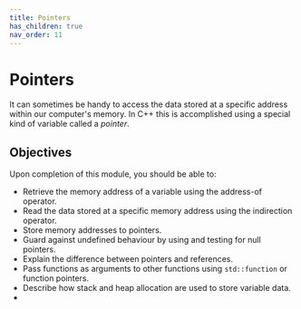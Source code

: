 ```yaml
---
title: Pointers
has_children: true
nav_order: 11
---
```


# Pointers

It can sometimes be handy to access the data stored at a specific address within our computer's memory. In C++ this is accomplished using a special kind of variable called a _pointer_.

## Objectives

Upon completion of this module, you should be able to:

- Retrieve the memory address of a variable using the address-of operator.
- Read the data stored at a specific memory address using the indirection operator.
- Store memory addresses to pointers.
- Guard against undefined behaviour by using and testing for null pointers.
- Explain the difference between pointers and references.
- Pass functions as arguments to other functions using `std::function` or function pointers.
- Describe how stack and heap allocation are used to store variable data.
- 

